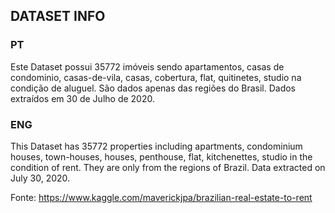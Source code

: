 ## DATASET INFO

### PT

Este Dataset possui 35772 imóveis sendo apartamentos, casas de condominio, casas-de-vila, casas, cobertura, flat, quitinetes, studio na condição de aluguel.
São dados apenas das regiões do Brasil.
Dados extraídos em 30 de Julho de 2020.


### ENG

This Dataset has 35772 properties including apartments, condominium houses, town-houses, houses, penthouse, flat, kitchenettes, studio in the condition of rent.
They are only from the regions of Brazil.
Data extracted on July 30, 2020.


Fonte: https://www.kaggle.com/maverickjpa/brazilian-real-estate-to-rent
